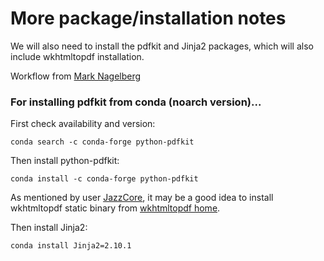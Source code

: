 # More package/installation notes

We will also need to install the pdfkit and Jinja2 packages, which will also 
include wkhtmltopdf installation.  


Workflow from [Mark Nagelberg](https://towardsdatascience.com/creating-pdf-reports-with-python-pdfkit-and-jinja2-templates-64a89158fa2d)
 
  
  

### For installing pdfkit from conda (noarch version)...

First check availability and version:

```
conda search -c conda-forge python-pdfkit

``` 
  
  
Then install python-pdfkit:

```
conda install -c conda-forge python-pdfkit

```
  
  
As mentioned by user [JazzCore](https://github.com/JazzCore/python-pdfkit),
it may be a good idea to install wkhtmltopdf static binary from 
[wkhtmltopdf home](http://wkhtmltopdf.org/).

  
  
Then install Jinja2:

```
conda install Jinja2=2.10.1

```